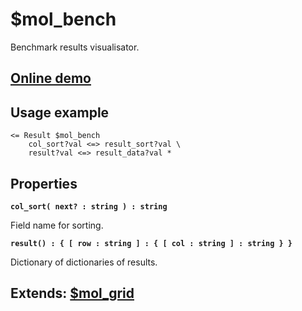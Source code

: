 # $mol_bench

Benchmark results visualisator.
 
## [Online demo](https://mol.hyoo.ru/#!section=demos/readme/demo=mol_bench_demo)

## Usage example

```
<= Result $mol_bench
	col_sort?val <=> result_sort?val \
	result?val <=> result_data?val *
```

## Properties

**`col_sort( next? : string ) : string`**

Field name for sorting.

**`result() : { [ row : string ] : { [ col : string ] : string } } `**

Dictionary of dictionaries of results.

## Extends: [$mol_grid](https://github.com/hyoo-ru/mam_mol/tree/master/grid)
